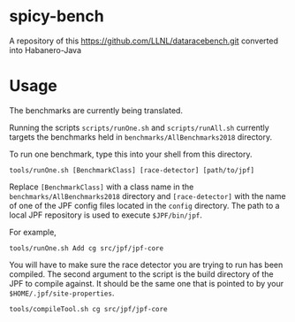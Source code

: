 # spicy-bench

A repository of this https://github.com/LLNL/dataracebench.git converted into Habanero-Java

# Usage

The benchmarks are currently being translated.

Running the scripts `scripts/runOne.sh` and `scripts/runAll.sh` currently targets the
benchmarks held in `benchmarks/AllBenchmarks2018` directory.

To run one benchmark, type this into your shell from this directory.

`tools/runOne.sh [BenchmarkClass] [race-detector] [path/to/jpf]`

Replace `[BenchmarkClass]` with a class name in the `benchmarks/AllBenchmarks2018` directory
and `[race-detector]` with the name of one of the JPF config files located in the `config`
directory. The path to a local JPF repository is used to execute `$JPF/bin/jpf`.

For example,

`tools/runOne.sh Add cg src/jpf/jpf-core`

You will have to make sure the race detector you are trying to run has been compiled.
The second argument to the script is the build directory of the JPF to compile against.
It should be the same one that is pointed to by your `$HOME/.jpf/site-properties`.

`tools/compileTool.sh cg src/jpf/jpf-core`
